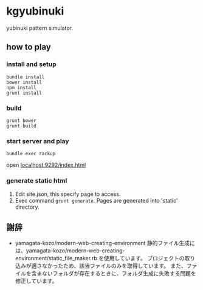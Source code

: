 kgyubinuki
=========

yubinuki pattern simulator.

## how to play

### install and setup

```
bundle install
bower install
npm install
grunt install
```

### build

```
grunt bower
grunt build
```

### start server and play

```
bundle exec rackup

```

open [localhost:9292/index.html](http://localhost:9292/index.html)

### generate static html

1. Edit site.json, this specify page to access.
1. Exec command `grunt generate`. Pages are generated into 'static' directory.

## 謝辞

- yamagata-kozo/modern-web-creating-environment
	静的ファイル生成には、yamagata-kozo/modern-web-creating-environment/static_file_maker.rb を使用しています。
	プロジェクトの取り込みが適さなかったため、該当ファイルのみを取得しています。
	また、ファイルを含まないフォルダが存在するときに、フォルダ生成に失敗する問題を修正しています。
